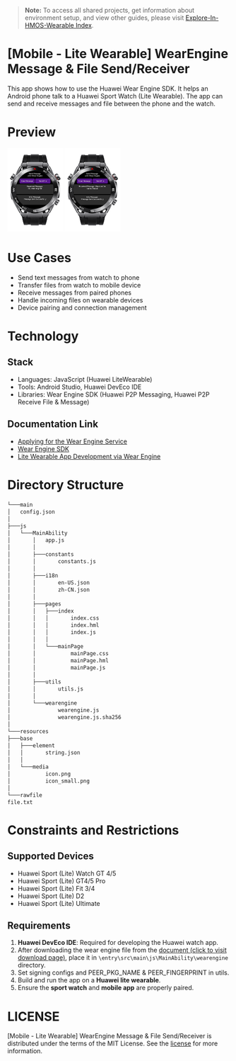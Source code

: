 > **Note:** To access all shared projects, get information about environment setup, and view other guides, please visit [Explore-In-HMOS-Wearable Index](https://github.com/Explore-In-HMOS-Wearable/hmos-index).

# [Mobile - Lite Wearable] WearEngine Message & File Send/Receiver

This app shows how to use the Huawei Wear Engine SDK. 
It helps an Android phone talk to a Huawei Sport Watch (Lite Wearable). 
The app can send and receive messages and file between the phone and the watch.

# Preview
<div>
    <img src="screenshots/preview_1.png" width="25%"/>
    <img src="screenshots/preview_2.png" width="25%"/>
</div>

# Use Cases

- Send text messages from watch to phone
- Transfer files from watch to mobile device
- Receive messages from paired phones
- Handle incoming files on wearable devices
- Device pairing and connection management

# Technology

## Stack

- Languages: JavaScript (Huawei LiteWearable)
- Tools: Android Studio, Huawei DevEco IDE
- Libraries: Wear Engine SDK (Huawei P2P Messaging, Huawei P2P Receive File & Message)

## Documentation Link
- [Applying for the Wear Engine Service](https://developer.huawei.com/consumer/en/doc/connectivity-Guides/applying-wearengine-0000001050777982)
- [Wear Engine SDK](https://developer.huawei.com/consumer/en/doc/connectivity-Library/litewearable-sdk-cn-0000001705004353)
- [Lite Wearable App Development via Wear Engine](https://developer.huawei.com/consumer/en/doc/connectivity-Guides/fitnesswatch-dev-0000001051423561)

# Directory Structure
```
└───main
│   config.json
│
├───js
│   └───MainAbility
│       │   app.js
│       │
│       ├───constants
│       │       constants.js
│       │
│       ├───i18n
│       │       en-US.json
│       │       zh-CN.json
│       │
│       ├───pages
│       │   ├───index
│       │   │       index.css
│       │   │       index.hml
│       │   │       index.js
│       │   │
│       │   └───mainPage
│       │           mainPage.css
│       │           mainPage.hml
│       │           mainPage.js
│       │
│       ├───utils
│       │       utils.js
│       │
│       └───wearengine
│               wearengine.js
│               wearengine.js.sha256
│
└───resources
├───base
│   ├───element
│   │       string.json
│   │
│   └───media
│           icon.png
│           icon_small.png
│
└───rawfile
file.txt
```
# Constraints and Restrictions
## Supported Devices 
- Huawei Sport (Lite) Watch GT 4/5 
- Huawei Sport (Lite) GT4/5 Pro
- Huawei Sport (Lite) Fit 3/4
- Huawei Sport (Lite) D2
- Huawei Sport (Lite) Ultimate

## Requirements
1. **Huawei DevEco IDE**: Required for developing the Huawei watch app.
2. After downloading the wear engine file from the [document (click to visit download page)](https://developer.huawei.com/consumer/en/doc/connectivity-Library/litewearable-sdk-cn-0000001705004353), 
place it in  ```\entry\src\main\js\MainAbility\wearengine``` directory.
3. Set signing configs and PEER_PKG_NAME & PEER_FINGERPRINT in utils.
4. Build and run the app on a **Huawei lite wearable**.
5. Ensure the **sport watch** and **mobile app** are properly paired.

# LICENSE
[Mobile - Lite Wearable] WearEngine Message & File Send/Receiver is distributed under the terms of the MIT License.
See the [license](/LICENSE) for more information.